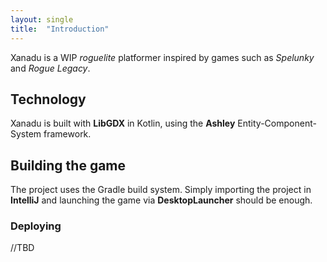 ```yaml
---
layout: single
title:  "Introduction"
---
```

Xanadu is a WIP *roguelite* platformer inspired by games such as *Spelunky* and *Rogue Legacy*. 

## Technology

Xanadu is built with **LibGDX** in Kotlin, using the **Ashley** Entity-Component-System framework. 

## Building the game

The project uses the Gradle build system. Simply importing the project in **IntelliJ** and launching the game via **DesktopLauncher** should be enough.

### Deploying

//TBD

